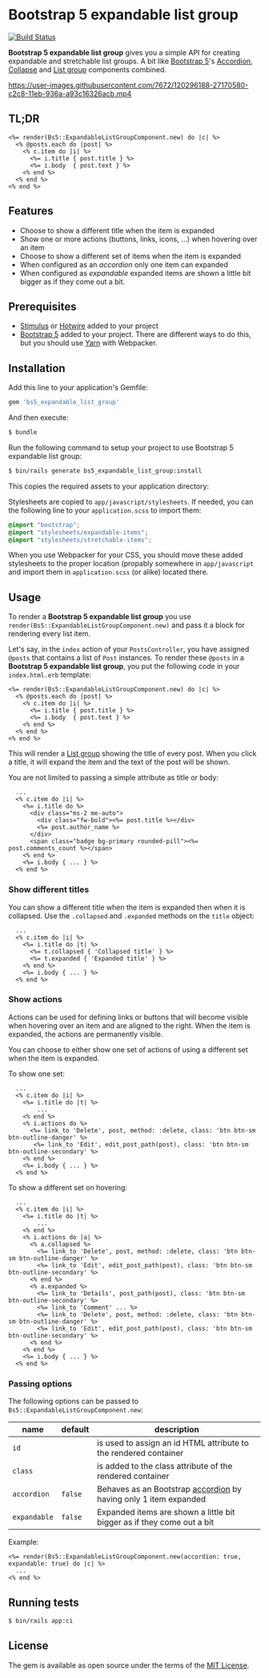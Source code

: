 # Bootstrap 5 expandable list group

[![Build Status](https://travis-ci.org/bazzel/Bs5ExpandableListGroup.svg?branch=main)](https://travis-ci.org/bazzel/Bs5ExpandableListGroup)

**Bootstrap 5 expandable list group** gives you a simple API for creating expandable and stretchable list groups. A bit like [Bootstrap 5](https://getbootstrap.com/)'s [Accordion](https://getbootstrap.com/docs/5.0/components/accordion/), [Collapse](https://getbootstrap.com/docs/5.0/components/collapse/) and [List group](https://getbootstrap.com/docs/5.0/components/list-group/) components combined.

https://user-images.githubusercontent.com/7672/120296188-27170580-c2c8-11eb-936a-a93c16326acb.mp4

## TL;DR

```erb
<%= render(Bs5::ExpandableListGroupComponent.new) do |c| %>
  <% @posts.each do |post| %>
    <% c.item do |i| %>
      <%= i.title { post.title } %>
      <%= i.body  { post.text } %>
    <% end %>
  <% end %>
<% end %>
```

## Features

- Choose to show a different title when the item is expanded
- Show one or more actions (buttons, links, icons, ...) when hovering over an item
- Choose to show a different set of items when the item is expanded
- When configured as an *accordion* only one item can expanded
- When configured as *expandable* expanded items are shown a little bit bigger as if they come out a bit.


## Prerequisites

- [Stimulus](https://github.com/hotwired/stimulus-rails) or [Hotwire](https://github.com/hotwired/hotwire-rails) added to your project
- [Bootstrap 5](https://getbootstrap.com/) added to your project. There are different ways to do this, but you should use [Yarn](https://getbootstrap.com/docs/5.0/getting-started/download/#rubygems) with Webpacker.

## Installation

Add this line to your application's Gemfile:

```ruby
gem 'bs5_expandable_list_group'
```

And then execute:

```bash
$ bundle
```

Run the following command to setup your project to use Bootstrap 5 expandable list group:

```bash
$ bin/rails generate bs5_expandable_list_group:install
```

This copies the required assets to your application directory:

Stylesheets are copied to `app/javascript/stylesheets`. If needed, you can the following line to your `application.scss` to import them:

```scss
@import "bootstrap";
@import "stylesheets/expandable-items";
@import "stylesheets/stretchable-items";
```

When you use Webpacker for your CSS, you should move these added stylesheets to the proper location (propably somewhere in `app/javascript` and import them in `application.scss` (or alike) located there.

## Usage

To render a **Bootstrap 5 expandable list group** you use `render(Bs5::ExpandableListGroupComponent.new)` and pass it a block for rendering every list item.

Let's say, in the `index` action of your `PostsController`, you have assigned `@posts` that contains a list of `Post` instances. To render these `@posts` in a **Bootstrap 5 expandable list group**, you put the following code in your `index.html.erb` template:

```erb
<%= render(Bs5::ExpandableListGroupComponent.new) do |c| %>
  <% @posts.each do |post| %>
    <% c.item do |i| %>
      <%= i.title { post.title } %>
      <%= i.body  { post.text } %>
    <% end %>
  <% end %>
<% end %>
```

This will render a [List group](https://getbootstrap.com/docs/5.0/components/list-group/) showing the title of every post. When you click a title, it will expand the item and the text of the post will be shown.

You are not limited to passing a simple attribute as title or body:

```erb
  ...
  <% c.item do |i| %>
    <%= i.title do %>
      <div class="ms-2 me-auto">
        <div class="fw-bold"><%= post.title %></div>
        <%= post.author_name %>
      </div>
      <span class="badge bg-primary rounded-pill"><%= post.comments_count %></span>
    <% end %>
    <%= i.body { ... } %>
  <% end %>
```

### Show different titles

You can show a different title when the item is expanded then when it is collapsed. Use the `.collapsed` and `.expanded` methods on the `title` object:

```erb
  ...
  <% c.item do |i| %>
    <%= i.title do |t| %>
      <%= t.collapsed { 'Collapsed title' } %>
      <%= t.expanded { 'Expanded title' } %>
    <% end %>
    <%= i.body { ... } %>
  <% end %>
```

### Show actions

Actions can be used for defining links or buttons that will become visible when hovering over an item and are aligned to the right. When the item is expanded, the actions are permanently visible.

You can choose to either show one set of actions of using a different set when the item is expanded.

To show one set:

```erb
  ...
  <% c.item do |i| %>
    <%= i.title do |t| %>
		...
    <% end %>
    <% i.actions do %>
      <%= link_to 'Delete', post, method: :delete, class: 'btn btn-sm btn-outline-danger' %>
	   <%= link_to 'Edit', edit_post_path(post), class: 'btn btn-sm btn-outline-secondary' %>
    <% end %>
    <%= i.body { ... } %>
  <% end %>
```

To show a different set on hovering:

```erb
  ...
  <% c.item do |i| %>
    <%= i.title do |t| %>
		...
    <% end %>
    <% i.actions do |a| %>
      <% a.collapsed %>
        <%= link_to 'Delete', post, method: :delete, class: 'btn btn-sm btn-outline-danger' %>
        <%= link_to 'Edit', edit_post_path(post), class: 'btn btn-sm btn-outline-secondary' %>
      <% end %>      
      <% a.expanded %>
        <%= link_to 'Details', post_path(post), class: 'btn btn-sm btn-outline-secondary' %>
        <%= link_to 'Comment' ... %>
        <%= link_to 'Delete', post, method: :delete, class: 'btn btn-sm btn-outline-danger' %>
        <%= link_to 'Edit', edit_post_path(post), class: 'btn btn-sm btn-outline-secondary' %>
      <% end %>      
    <% end %>
    <%= i.body { ... } %>
  <% end %>
```

### Passing options

The following options can be passed to `Bs5::ExpandableListGroupComponent.new`:

| name  |  default | description |
|---|---|---|
|  `id` |   | is used to assign an id HTML attribute to the rendered container |
| `class`  |   | is added to the class attribute of the rendered container |
|  `accordion` | `false`  | Behaves as an Bootstrap [accordion](https://getbootstrap.com/docs/5.0/components/accordion/) by having only 1 item expanded |
|  `expandable` | `false`  | Expanded items are shown a little bit bigger as if they come out a bit|


Example:

```erb
<%= render(Bs5::ExpandableListGroupComponent.new(accordion: true, expandable: true) do |c| %>
  ...
<% end %>
```

## Running tests

```bash
$ bin/rails app:ci
```

## License

The gem is available as open source under the terms of the [MIT License](https://opensource.org/licenses/MIT).
